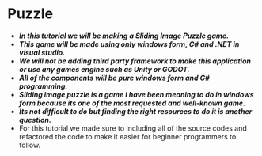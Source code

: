# Puzzle

- **_In this tutorial we will be making a Sliding Image  Puzzle game._**
- **_This game will be made using only  windows form, C# and .NET in visual studio._**
- **_We will not be adding third party framework to make this application or use any games engine such as Unity or GODOT._**
- **_All of the components will be pure windows form and C# programming._**
- **_Sliding image puzzle is a game I have been meaning to do in windows form because its one of the most requested and well-known game._**
- **_Its not difficult to do but finding the right resources to do it is another question._**
- For this tutorial we made sure to including all of the source codes and refactored the code to make it easier for beginner programmers to follow.
